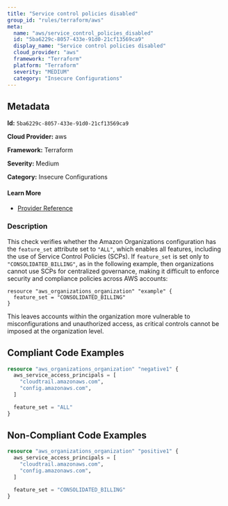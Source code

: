 ```yaml
---
title: "Service control policies disabled"
group_id: "rules/terraform/aws"
meta:
  name: "aws/service_control_policies_disabled"
  id: "5ba6229c-8057-433e-91d0-21cf13569ca9"
  display_name: "Service control policies disabled"
  cloud_provider: "aws"
  framework: "Terraform"
  platform: "Terraform"
  severity: "MEDIUM"
  category: "Insecure Configurations"
---
```

## Metadata

**Id:** `5ba6229c-8057-433e-91d0-21cf13569ca9`

**Cloud Provider:** aws

**Framework:** Terraform

**Severity:** Medium

**Category:** Insecure Configurations

#### Learn More

 - [Provider Reference](https://registry.terraform.io/providers/hashicorp/aws/latest/docs/resources/organizations_policy)

### Description

 This check verifies whether the Amazon Organizations configuration has the `feature_set` attribute set to `"ALL"`, which enables all features, including the use of Service Control Policies (SCPs). If `feature_set` is set only to `"CONSOLIDATED_BILLING"`, as in the following example, then organizations cannot use SCPs for centralized governance, making it difficult to enforce security and compliance policies across AWS accounts:

```
resource "aws_organizations_organization" "example" {
  feature_set = "CONSOLIDATED_BILLING"
}
```

This leaves accounts within the organization more vulnerable to misconfigurations and unauthorized access, as critical controls cannot be imposed at the organization level.


## Compliant Code Examples
```terraform
resource "aws_organizations_organization" "negative1" {
  aws_service_access_principals = [
    "cloudtrail.amazonaws.com",
    "config.amazonaws.com",
  ]

  feature_set = "ALL"
}

```
## Non-Compliant Code Examples
```terraform
resource "aws_organizations_organization" "positive1" {
  aws_service_access_principals = [
    "cloudtrail.amazonaws.com",
    "config.amazonaws.com",
  ]

  feature_set = "CONSOLIDATED_BILLING"
}

```